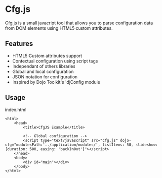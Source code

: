 # Cfg.js

Cfg.js is a small javacript tool that allows you to parse configuration data from DOM elements using HTML5 custom attributes.

## Features

* HTML5 Custom attributes support
* Contextual configuration using script tags
* Independant of others libraries
* Global and local configuration
* JSON notation for configuration
* Inspired by Dojo Toolkit's 'djConfig module

## Usage

index.html

	<html>
		<head>
			<title>CfgJS Example</title>
			
			<!-- Global configuration -->
			<script type="text/javascript" src="cfg.js" dojo-cfg="modulesPath:'../application/modules/', listItems: 50, slideshow: {duration: 500, easing: 'backInOut'}"></script>
		</head>
		<body>
			<div id="main"></div>
		</body>
	</html>
